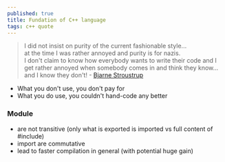 ```yaml
---
published: true
title: Fundation of C++ language
tags: c++ quote
---
```

> I did not insist on purity of the current fashionable style...  
> at the time I was rather annoyed and purity is for nazis.    
> I don't claim to know how everybody wants to write their code and I get rather annoyed when somebody comes in and think they know...  
> and I know they don't! - [Bjarne Stroustrup](https://youtu.be/15QF2q66NhU?t=1760)

- What you don't use, you don't pay for
- What you do use, you couldn't hand-code any better

### Module
- are not transitive (only what is exported is imported vs full content of #include)
- import are commutative
- lead to faster compilation in general (with potential huge gain)